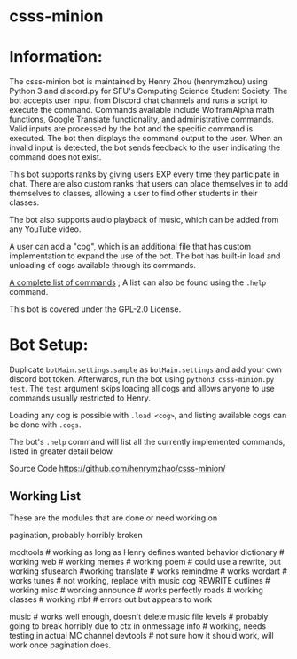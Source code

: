 # csss-minion

# Information: #

The csss-minion bot is maintained by Henry Zhou (henrymzhou) using Python 3 and discord.py for SFU's Computing Science Student Society. The bot accepts user input from Discord chat channels and runs a script to execute the command. Commands available include WolframAlpha math functions, Google Translate functionality, and administrative commands. Valid inputs are processed by the bot and the specific command is executed. The bot then displays the command output to the user. When an invalid input is detected, the bot sends feedback to the user indicating the command does not exist.

This bot supports ranks by giving users EXP every time they participate in chat. There are also custom ranks that users can place themselves in to add themselves to classes, allowing a user to find other students in their classes.

The bot also supports audio playback of music, which can be added from any YouTube video.

A user can add a "cog", which is an additional file that has custom implementation to expand the use of the bot. The bot has built-in load and unloading of cogs available through its commands.

[A complete list of commands](COMMANDS.md)
; A list can also be found using the `.help` command.

This bot is covered under the GPL-2.0 License.

# Bot Setup: #

Duplicate `botMain.settings.sample` as `botMain.settings` and add your own discord bot token. Afterwards, run the bot using `python3 csss-minion.py test`. The `test` argument skips
loading all cogs and allows anyone to use commands usually restricted to Henry.

Loading any cog is possible with `.load <cog>`, and listing available cogs can be done with `.cogs`.

The bot's `.help` command will list all the currently implemented commands, listed in greater detail below.

Source Code
https://github.com/henrymzhao/csss-minion/


## Working List ##
These are the modules that are done or need working on

pagination, probably horribly broken


modtools  # working as long as Henry defines wanted behavior
dictionary  # working
web # working
memes # working
poem # could use a rewrite, but working
sfusearch #working
translate # works
remindme  # works
wordart  # works
tunes  # not working, replace with music cog REWRITE
outlines  # working
misc  # working
announce  # works perfectly
roads  # working
classes  # working
rtbf # errors out but appears to work

music  # works well enough, doesn't delete music file
levels  # probably going to break horribly due to ctx in onmessage
info  # working, needs testing in actual MC channel
devtools # not sure how it should work, will work once pagination does.